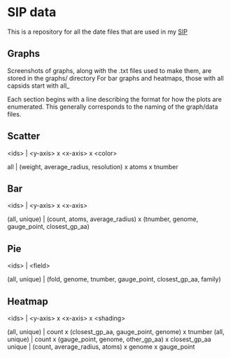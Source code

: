 # SIP data

This is a repository for all the date files that are used in my
[SIP](https://github.com/gabeorosan/pa-project/blob/master/SIP.md)

## Graphs

Screenshots of graphs, along with the .txt files used to make them, are stored in the graphs/ directory
For bar graphs and heatmaps, those with all capsids start with all_  

Each section begins with a line describing the format for how the plots are enumerated. This generally corresponds to
the naming of the graph/data files.

## Scatter

\<ids\> |  \<y-axis\> x \<x-axis\> x \<color\>

all | (weight, average_radius, resolution) x atoms x tnumber 

## Bar 

\<ids\> |  \<y-axis\> x \<x-axis\>

(all, unique) | (count, atoms, average_radius) x (tnumber, genome, gauge_point, closest_gp_aa)

## Pie

\<ids\> | \<field\>

(all, unique) | (fold, genome, tnumber, gauge_point, closest_gp_aa, family)

## Heatmap

\<ids\> | \<y-axis\> x \<x-axis\> x \<shading\>

(all, unique) | count x (closest_gp_aa, gauge_point, genome) x tnumber
(all, unique) | count x (gauge_point, genome, other_gp_aa) x closest_gp_aa
unique | (count, average_radius, atoms) x genome x gauge_point

